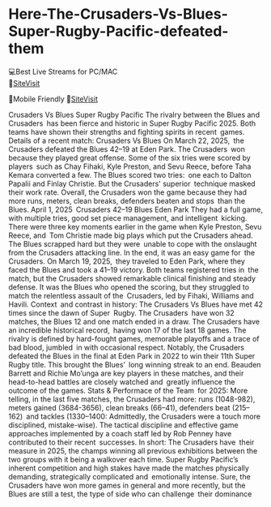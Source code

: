 # Here-The-Crusaders-Vs-Blues-Super-Rugby-Pacific-defeated-them

💻Best Live Streams for PC/MAC  
🔴[SiteVisit](https://rb.gy/xqgmu2)

📲Mobile  Friendly
🔴[SiteVisit](https://rb.gy/xqgmu2)


Crusaders Vs Blues Super Rugby Pacific 
The rivalry between the Blues and Crusaders has been fierce and historic in Super Rugby Pacific 2025. Both teams have shown their strengths and fighting spirits in recent games.
Details of a recent match:
Crusaders Vs Blues
On March 22, 2025, the Crusaders defeated the Blues 42–19 at Eden Park. The Crusaders won because they played great offense. Some of the six tries were scored by players such as Chay Fihaki, Kyle Preston, and Sevu Reece, before Taha Kemara converted a few. The Blues scored two tries: one each to Dalton Papalii and Finlay Christie. But the Crusaders' superior technique masked their work rate. Overall, the Crusaders won the game because they had more runs, meters, clean breaks, defenders beaten and stops than the Blues.
April 1, 2025 Crusaders 42–19 Blues Eden Park They had a full game, with multiple tries, good set piece management, and intelligent kicking. There were three key moments earlier in the game when Kyle Preston, Sevu Reece, and Tom Christie made big plays which put the Crusaders ahead. The Blues scrapped hard but they were unable to cope with the onslaught from the Crusaders attacking line. In the end, it was an easy game for the Crusaders.
On March 19, 2025, they traveled to Eden Park, where they faced the Blues and took a 41–19 victory. Both teams registered tries in the match, but the Crusaders showed remarkable clinical finishing and steady defense. It was the Blues who opened the scoring, but they struggled to match the relentless assault of the Crusaders, led by Fihaki, Williams and Havili.
Context and contrast in history:
The Crusaders Vs Blues have met 42 times since the dawn of Super Rugby. The Crusaders have won 32 matches, the Blues 12 and one match ended in a draw. The Crusaders have an incredible historical record, having won 17 of the last 18 games.
The rivalry is defined by hard-fought games, memorable playoffs and a trace of bad blood, jumbled in with occasional respect. Notably, the Crusaders defeated the Blues in the final at Eden Park in 2022 to win their 11th Super Rugby title. This brought the Blues’ long winning streak to an end.
Beauden Barrett and Richie Mo’unga are key players in these matches, and their head-to-head battles are closely watched and greatly influence the outcome of the games.
Stats & Performace of the Team for 2025:
More telling, in the last five matches, the Crusaders had more: runs (1048-982), meters gained (3684-3656), clean breaks (66–41), defenders beat (215–162) and tackles (1330–1400: Admittedly, the Crusaders were a touch more disciplined, mistake-wise).
The tactical discipline and effective game approaches implemented by a coach staff led by Rob Penney have contributed to their recent successes.
In short:
The Crusaders have their measure in 2025, the champs winning all previous exhibitions between the two groups with it being a walkover each time. Super Rugby Pacific’s inherent competition and high stakes have made the matches physically demanding, strategically complicated and emotionally intense. Sure, the Crusaders have won more games in general and more recently, but the Blues are still a test, the type of side who can challenge their dominance
